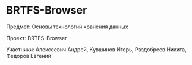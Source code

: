 # BRTFS-Browser
Предмет: Основы технологий хранения данных

Проект: BRTFS-Browser

Участники: Алексеевич Андрей, Кувшинов Игорь, Раздобреев Никита, Федоров Евгений 
